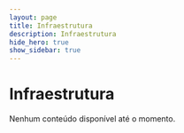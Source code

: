 ```yaml
---
layout: page
title: Infraestrutura
description: Infraestrutura
hide_hero: true
show_sidebar: true
---
```


# Infraestrutura

Nenhum conteúdo disponível até o momento.
